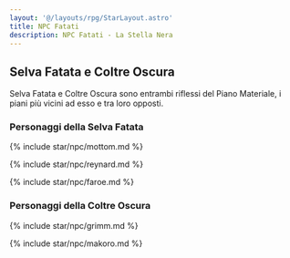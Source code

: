 ```yaml
---
layout: '@/layouts/rpg/StarLayout.astro'
title: NPC Fatati
description: NPC Fatati - La Stella Nera
---
```


## Selva Fatata e Coltre Oscura

Selva Fatata e Coltre Oscura sono entrambi riflessi del Piano Materiale, i piani più vicini ad esso e tra loro opposti.

### Personaggi della Selva Fatata

{% include star/npc/mottom.md %}

{% include star/npc/reynard.md %}

{% include star/npc/faroe.md %}

### Personaggi della Coltre Oscura

{% include star/npc/grimm.md %}

{% include star/npc/makoro.md %}

